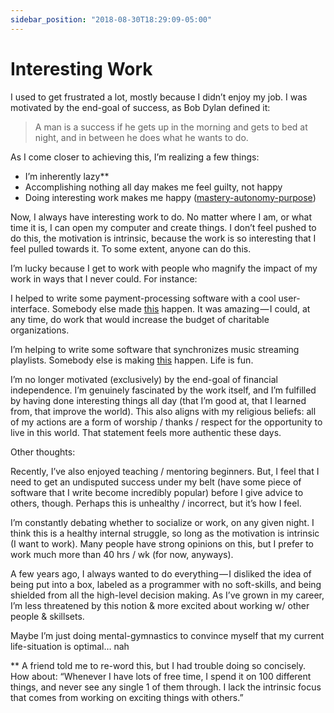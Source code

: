 ```yaml
---
sidebar_position: "2018-08-30T18:29:09-05:00"
---
```


# Interesting Work

I used to get frustrated a lot, mostly because I didn’t enjoy my job. I was motivated by the end-goal of success, as Bob Dylan defined it:

>A man is a success if he gets up in the morning and gets to bed at night, and in between he does what he wants to do.

As I come closer to achieving this, I’m realizing a few things:

- I’m inherently lazy**
- Accomplishing nothing all day makes me feel guilty, not happy
- Doing interesting work makes me happy ([mastery-autonomy-purpose](https://www.brainpickings.org/2013/05/09/daniel-pink-drive-rsa-motivation/))

Now, I always have interesting work to do. No matter where I am, or what time it is, I can open my computer and create things. I don’t feel pushed to do this, the motivation is intrinsic, because the work is so interesting that I feel pulled towards it. To some extent, anyone can do this.

I’m lucky because I get to work with people who magnify the impact of my work in ways that I never could. For instance:

I helped to write some payment-processing software with a cool user-interface. Somebody else made [this](https://changetrust.com/) happen. It was amazing — I could, at any time, do work that would increase the budget of charitable organizations.

I’m helping to write some software that synchronizes music streaming playlists. Somebody else is making [this](https://www.earbudsmusic.com/) happen. Life is fun.

I’m no longer motivated (exclusively) by the end-goal of financial independence. I’m genuinely fascinated by the work itself, and I’m fulfilled by having done interesting things all day (that I’m good at, that I learned from, that improve the world). This also aligns with my religious beliefs: all of my actions are a form of worship / thanks / respect for the opportunity to live in this world. That statement feels more authentic these days.

Other thoughts:

Recently, I’ve also enjoyed teaching / mentoring beginners. But, I feel that I need to get an undisputed success under my belt (have some piece of software that I write become incredibly popular) before I give advice to others, though. Perhaps this is unhealthy / incorrect, but it’s how I feel.

I’m constantly debating whether to socialize or work, on any given night. I think this is a healthy internal struggle, so long as the motivation is intrinsic (I want to work). Many people have strong opinions on this, but I prefer to work much more than 40 hrs / wk (for now, anyways).

A few years ago, I always wanted to do everything — I disliked the idea of being put into a box, labeled as a programmer with no soft-skills, and being shielded from all the high-level decision making. As I’ve grown in my career, I’m less threatened by this notion & more excited about working w/ other people & skillsets.

Maybe I’m just doing mental-gymnastics to convince myself that my current life-situation is optimal… nah

** A friend told me to re-word this, but I had trouble doing so concisely. How about: “Whenever I have lots of free time, I spend it on 100 different things, and never see any single 1 of them through. I lack the intrinsic focus that comes from working on exciting things with others.”
